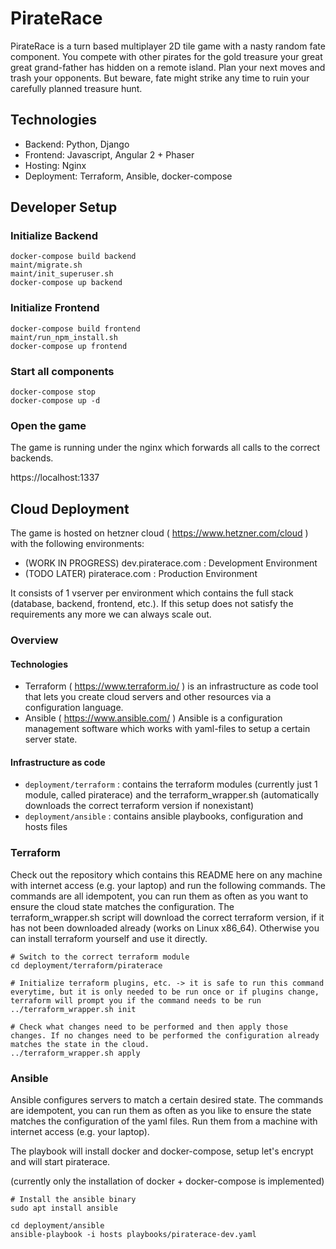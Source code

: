 # PirateRace

PirateRace is a turn based multiplayer 2D tile game with a nasty random fate component. You compete with other pirates for the gold treasure your great great grand-father has hidden on a remote island. Plan your next moves and trash your opponents. But beware, fate might strike any time to ruin your carefully planned treasure hunt.

## Technologies

- Backend: Python, Django 
- Frontend: Javascript, Angular 2 + Phaser 
- Hosting: Nginx
- Deployment: Terraform, Ansible, docker-compose

## Developer Setup

### Initialize Backend

```
docker-compose build backend
maint/migrate.sh
maint/init_superuser.sh
docker-compose up backend
```

### Initialize Frontend
```
docker-compose build frontend
maint/run_npm_install.sh
docker-compose up frontend
```

### Start all components

```
docker-compose stop
docker-compose up -d
```

### Open the game

The game is running under the nginx which forwards all calls to the correct backends.

https://localhost:1337

## Cloud Deployment

The game is hosted on hetzner cloud ( https://www.hetzner.com/cloud ) with the following environments:

- (WORK IN PROGRESS) dev.piraterace.com : Development Environment
- (TODO LATER) piraterace.com : Production Environment

It consists of 1 vserver per environment which contains the full stack (database, backend, frontend, etc.). If this setup does not satisfy the requirements any more we can always scale out.

### Overview

#### Technologies

* Terraform ( https://www.terraform.io/ ) is an infrastructure as code tool that lets you create cloud servers and other resources via a configuration language.
* Ansible ( https://www.ansible.com/ ) Ansible is a configuration management software which works with yaml-files to setup a certain server state.

#### Infrastructure as code

* `deployment/terraform` : contains the terraform modules (currently just 1 module, called piraterace) and the terraform_wrapper.sh (automatically downloads the correct terraform version if nonexistant)
* `deployment/ansible` : contains ansible playbooks, configuration and hosts files

### Terraform

Check out the repository which contains this README here on any machine with internet access (e.g. your laptop) and run the following commands. The commands are all idempotent, you can run them as often as you want to ensure the cloud state matches the configuration. The terraform_wrapper.sh script will download the correct terraform version, if it has not been downloaded already (works on Linux x86_64). Otherwise you can install terraform yourself and use it directly.

```
# Switch to the correct terraform module
cd deployment/terraform/piraterace

# Initialize terraform plugins, etc. -> it is safe to run this command everytime, but it is only needed to be run once or if plugins change, terraform will prompt you if the command needs to be run 
../terraform_wrapper.sh init

# Check what changes need to be performed and then apply those changes. If no changes need to be performed the configuration already matches the state in the cloud.
../terraform_wrapper.sh apply
```

### Ansible

Ansible configures servers to match a certain desired state. The commands are idempotent, you can run them as often as you like to ensure the state matches the configuration of the yaml files. Run them from a machine with internet access (e.g. your laptop).

The playbook will install docker and docker-compose, setup let's encrypt and will start piraterace.

(currently only the installation of docker + docker-compose is implemented)

```
# Install the ansible binary
sudo apt install ansible

cd deployment/ansible
ansible-playbook -i hosts playbooks/piraterace-dev.yaml
```